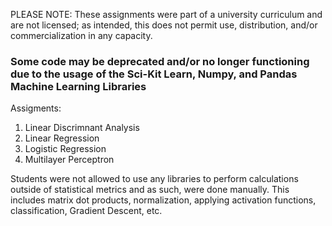 PLEASE NOTE: These assignments were part of a university curriculum and are not licensed; as intended, this does not permit use, distribution, and/or commercialization in any capacity.
### Some code may be deprecated and/or no longer functioning due to the usage of the Sci-Kit Learn, Numpy, and Pandas Machine Learning Libraries

Assigments:
1) Linear Discrimnant Analysis
2) Linear Regression
3) Logistic Regression
4) Multilayer Perceptron

Students were not allowed to use any libraries to perform calculations outside of statistical metrics and as such, were done manually. This includes matrix dot products, normalization, applying activation functions, classification, Gradient Descent, etc.
